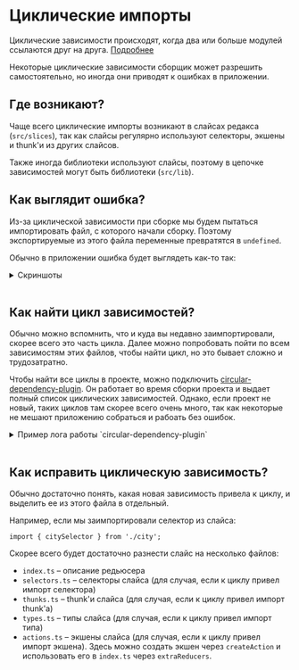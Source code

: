 # Циклические импорты

Циклические зависимости происходят, когда два или больше модулей ссылаются друг на друга. [Подробнее](https://spin.atomicobject.com/2018/06/25/circular-dependencies-javascript/ )

Некоторые циклические зависимости сборщик может разрешить самостоятельно, но иногда они приводят к ошибках в приложении.

## Где возникают?

Чаще всего циклические импорты возникают в слайсах редакса (`src/slices`), так как слайсы регулярно используют селекторы, экшены и thunk'и из других слайсов.

Также иногда библиотеки используют слайсы, поэтому в цепочке зависимостей могут быть библиотеки (`src/lib`).

## Как выглядит ошибка?

Из-за циклической зависимости при сборке мы будем пытаться импортировать файл, с которого начали сборку. Поэтому экспортируемые из этого файла переменные превратятся в `undefined`.

Обычно в приложении ошибка будет выглядеть как-то так:
<details>
  <summary>Скриншоты</summary>
  <img width="400px" src="https://jing.yandex-team.ru/files/kvas/photo_2020-10-28_20-44-06.jpg"> 
  <img width="400px" src="https://jing.yandex-team.ru/files/kvas/photo_2020-10-28_20-48-17.jpg">
</details>
<br>

## Как найти цикл зависимостей?

Обычно можно вспомнить, что и куда вы недавно заимпортировали, скорее всего это часть цикла. Далее можно попробовать пойти по всем зависимостям этих файлов, чтобы найти цикл, но это бывает сложно и трудозатратно.

Чтобы найти все циклы в проекте, можно подключить [circular-dependency-plugin](https://github.com/aackerman/circular-dependency-plugin). Он работает во время сборки проекта и выдает полный список циклических зависимостей. Однако, если проект не новый, таких циклов там скорее всего очень много, так как некоторые не мешают приложению собраться и рабоать без ошибок.

<details>
  <summary>Пример лога работы `circular-dependency-plugin`</summary>
```
@yandex-int/turboapp-checkout: Circular dependency detected:
@yandex-int/turboapp-checkout: ../../packages/tap-components/__internal__/src/helpers/index.js -> ../../packages/tap-components/__internal__/src/helpers/lockBodyScroll/lockBodyScroll.js -> ../../packages/tap-components/__internal__/src/helpers/index.js
@yandex-int/turboapp-checkout: Circular dependency detected:
@yandex-int/turboapp-checkout: ../../packages/tap-components/__internal__/src/helpers/lockBodyScroll/lockBodyScroll.js -> ../../packages/tap-components/__internal__/src/helpers/index.js -> ../../packages/tap-components/__internal__/src/helpers/lockBodyScroll/lockBodyScroll.js
@yandex-int/turboapp-checkout: Circular dependency detected:
@yandex-int/turboapp-checkout: ../../packages/tap-components/__internal__/src/hooks/index.js -> ../../packages/tap-components/__internal__/src/hooks/useBodyScrollEffect/useBodyScrollEffect.js -> ../../packages/tap-components/__internal__/src/hooks/index.js
@yandex-int/turboapp-checkout: Circular dependency detected:
@yandex-int/turboapp-checkout: ../../packages/tap-components/__internal__/src/hooks/useBodyScrollEffect/useBodyScrollEffect.js -> ../../packages/tap-components/__internal__/src/hooks/index.js -> ../../packages/tap-components/__internal__/src/hooks/useBodyScrollEffect/useBodyScrollEffect.js
@yandex-int/turboapp-checkout: Circular dependency detected:
@yandex-int/turboapp-checkout: ../../packages/tap-components/__internal__/src/hooks/useWindowSize/useWindowSize.js -> ../../packages/tap-components/__internal__/src/hooks/index.js -> ../../packages/tap-components/__internal__/src/hooks/useWindowSize/useWindowSize.js
@yandex-int/turboapp-checkout: Circular dependency detected:
@yandex-int/turboapp-checkout: src/lib/api/index.ts -> src/redux/index.ts -> src/redux/slices/auth/index.ts -> src/lib/metrika.ts -> src/redux/slices/merchant.ts -> src/lib/api/index.ts
@yandex-int/turboapp-checkout: Circular dependency detected:
@yandex-int/turboapp-checkout: src/lib/event-queue.ts -> src/redux/index.ts -> src/redux/slices/address.ts -> src/redux/shared-thunks/saveDeliveryAddresses.ts -> src/redux/slices/city.ts -> src/redux/helpers/event.ts -> src/lib/event-queue.ts
@yandex-int/turboapp-checkout: Circular dependency detected:
@yandex-int/turboapp-checkout: src/lib/geolocation.ts -> src/lib/rum.ts -> src/redux/index.ts -> src/redux/slices/address.ts -> src/redux/shared-thunks/getAddressByLocation.ts -> src/lib/geolocation.ts
@yandex-int/turboapp-checkout: Circular dependency detected:
@yandex-int/turboapp-checkout: src/lib/metrika.ts -> src/redux/index.ts -> src/redux/slices/auth/index.ts -> src/lib/metrika.ts
@yandex-int/turboapp-checkout: Circular dependency detected:
@yandex-int/turboapp-checkout: src/lib/rum.ts -> src/redux/index.ts -> src/redux/slices/auth/index.ts -> src/lib/rum.ts
@yandex-int/turboapp-checkout: Circular dependency detected:
@yandex-int/turboapp-checkout: src/redux/helpers/event.ts -> src/lib/event-queue.ts -> src/redux/index.ts -> src/redux/slices/address.ts -> src/redux/shared-thunks/saveDeliveryAddresses.ts -> src/redux/slices/city.ts -> src/redux/helpers/event.ts
@yandex-int/turboapp-checkout: Circular dependency detected:
@yandex-int/turboapp-checkout: src/redux/helpers/latest-order.ts -> src/redux/helpers/event.ts -> src/lib/event-queue.ts -> src/redux/index.ts -> src/redux/slices/address.ts -> src/redux/shared-thunks/saveDeliveryAddresses.ts -> src/redux/slices/city.ts -> src/redux/shared-thunks/index.ts -> src/redux/shared-thunks/pay/index.ts -> src/redux/helpers/latest-order.ts
@yandex-int/turboapp-checkout: Circular dependency detected:
@yandex-int/turboapp-checkout: src/redux/index.ts -> src/redux/slices/auth/index.ts -> src/lib/rum.ts -> src/redux/index.ts
@yandex-int/turboapp-checkout: Circular dependency detected:
@yandex-int/turboapp-checkout: src/redux/shared-selectors/empty-fields.ts -> src/redux/slices/address.ts -> src/redux/shared-thunks/getAddressByText.ts -> src/lib/rum.ts -> src/redux/index.ts -> src/redux/slices/address-suggest.ts -> src/redux/slices/city.ts -> src/redux/shared-thunks/index.ts -> src/redux/shared-thunks/pay/index.ts -> src/redux/shared-selectors/index.ts -> src/redux/shared-selectors/empty-fields.ts
@yandex-int/turboapp-checkout: Circular dependency detected:
@yandex-int/turboapp-checkout: src/redux/shared-selectors/index.ts -> src/redux/shared-selectors/empty-fields.ts -> src/redux/slices/address.ts -> src/redux/shared-thunks/getAddressByText.ts -> src/lib/rum.ts -> src/redux/index.ts -> src/redux/slices/address-suggest.ts -> src/redux/slices/city.ts -> src/redux/shared-thunks/index.ts -> src/redux/shared-thunks/pay/index.ts -> src/redux/shared-selectors/index.ts
@yandex-int/turboapp-checkout: Circular dependency detected:
@yandex-int/turboapp-checkout: src/redux/shared-thunks/getAddressByLocation.ts -> src/lib/rum.ts -> src/redux/index.ts -> src/redux/slices/address.ts -> src/redux/shared-thunks/getAddressByLocation.ts
@yandex-int/turboapp-checkout: Circular dependency detected:
@yandex-int/turboapp-checkout: src/redux/shared-thunks/getAddressByText.ts -> src/lib/rum.ts -> src/redux/index.ts -> src/redux/slices/address.ts -> src/redux/shared-thunks/getAddressByText.ts
@yandex-int/turboapp-checkout: Circular dependency detected:
@yandex-int/turboapp-checkout: src/redux/shared-thunks/index.ts -> src/redux/shared-thunks/pay/index.ts -> src/lib/rum.ts -> src/redux/index.ts -> src/redux/slices/address.ts -> src/redux/shared-thunks/saveDeliveryAddresses.ts -> src/redux/slices/city.ts -> src/redux/shared-thunks/index.ts
@yandex-int/turboapp-checkout: Circular dependency detected:
@yandex-int/turboapp-checkout: src/redux/shared-thunks/pay/index.ts -> src/lib/rum.ts -> src/redux/index.ts -> src/redux/slices/address.ts -> src/redux/shared-thunks/saveDeliveryAddresses.ts -> src/redux/slices/city.ts -> src/redux/shared-thunks/index.ts -> src/redux/shared-thunks/pay/index.ts
@yandex-int/turboapp-checkout: Circular dependency detected:
@yandex-int/turboapp-checkout: src/redux/shared-thunks/restoreCheckoutState.ts -> src/lib/rum.ts -> src/redux/index.ts -> src/redux/slices/address.ts -> src/redux/shared-thunks/saveDeliveryAddresses.ts -> src/redux/slices/city.ts -> src/redux/shared-thunks/index.ts -> src/redux/shared-thunks/pay/index.ts -> src/redux/slices/latest-order.ts -> src/redux/shared-thunks/restoreCheckoutState.ts
@yandex-int/turboapp-checkout: Circular dependency detected:
@yandex-int/turboapp-checkout: src/redux/shared-thunks/saveDeliveryAddresses.ts -> src/lib/rum.ts -> src/redux/index.ts -> src/redux/slices/address.ts -> src/redux/shared-thunks/saveDeliveryAddresses.ts
@yandex-int/turboapp-checkout: Circular dependency detected:
@yandex-int/turboapp-checkout: src/redux/shared-thunks/triggerEvent.ts -> src/lib/rum.ts -> src/redux/index.ts -> src/redux/slices/address.ts -> src/redux/shared-thunks/saveDeliveryAddresses.ts -> src/redux/slices/city.ts -> src/redux/helpers/event.ts -> src/lib/event-queue.ts -> src/redux/shared-thunks/triggerEvent.ts
@yandex-int/turboapp-checkout: Circular dependency detected:
@yandex-int/turboapp-checkout: src/redux/slices/address-suggest.ts -> src/lib/rum.ts -> src/redux/index.ts -> src/redux/slices/address-suggest.ts
@yandex-int/turboapp-checkout: Circular dependency detected:
@yandex-int/turboapp-checkout: src/redux/slices/address.ts -> src/redux/shared-thunks/getAddressByText.ts -> src/lib/rum.ts -> src/redux/index.ts -> src/redux/slices/address.ts
@yandex-int/turboapp-checkout: Circular dependency detected:
@yandex-int/turboapp-checkout: src/redux/slices/auth/index.ts -> src/lib/rum.ts -> src/redux/index.ts -> src/redux/slices/auth/index.ts
@yandex-int/turboapp-checkout: Circular dependency detected:
@yandex-int/turboapp-checkout: src/redux/slices/city-suggest.ts -> src/lib/rum.ts -> src/redux/index.ts -> src/redux/slices/city-suggest.ts
@yandex-int/turboapp-checkout: Circular dependency detected:
@yandex-int/turboapp-checkout: src/redux/slices/city.ts -> src/lib/metrika.ts -> src/redux/index.ts -> src/redux/slices/address.ts -> src/redux/shared-thunks/saveDeliveryAddresses.ts -> src/redux/slices/city.ts
@yandex-int/turboapp-checkout: Circular dependency detected:
@yandex-int/turboapp-checkout: src/redux/slices/common-addresses.ts -> src/lib/rum.ts -> src/redux/index.ts -> src/redux/slices/common-addresses.ts
@yandex-int/turboapp-checkout: Circular dependency detected:
@yandex-int/turboapp-checkout: src/redux/slices/contacts.ts -> src/lib/metrika.ts -> src/redux/index.ts -> src/redux/slices/auth/index.ts -> src/redux/slices/contacts.ts
@yandex-int/turboapp-checkout: Circular dependency detected:
@yandex-int/turboapp-checkout: src/redux/slices/delivery.ts -> src/redux/helpers/event.ts -> src/lib/event-queue.ts -> src/redux/index.ts -> src/redux/slices/address.ts -> src/redux/shared-thunks/saveDeliveryAddresses.ts -> src/redux/slices/city.ts -> src/redux/shared-thunks/index.ts -> src/redux/shared-thunks/pay/index.ts -> src/redux/slices/delivery.ts
@yandex-int/turboapp-checkout: Circular dependency detected:
@yandex-int/turboapp-checkout: src/redux/slices/general/index.ts -> src/redux/shared-thunks/restoreCheckoutState.ts -> src/lib/rum.ts -> src/redux/index.ts -> src/redux/slices/general/index.ts
@yandex-int/turboapp-checkout: Circular dependency detected:
@yandex-int/turboapp-checkout: src/redux/slices/geolocation.ts -> src/lib/geolocation.ts -> src/lib/rum.ts -> src/redux/index.ts -> src/redux/slices/address-suggest.ts -> src/redux/slices/geolocation.ts
@yandex-int/turboapp-checkout: Circular dependency detected:
@yandex-int/turboapp-checkout: src/redux/slices/latest-order.ts -> src/redux/shared-thunks/restoreCheckoutState.ts -> src/lib/rum.ts -> src/redux/index.ts -> src/redux/slices/address.ts -> src/redux/shared-thunks/saveDeliveryAddresses.ts -> src/redux/slices/city.ts -> src/redux/shared-thunks/index.ts -> src/redux/shared-thunks/pay/index.ts -> src/redux/slices/latest-order.ts
@yandex-int/turboapp-checkout: Circular dependency detected:
@yandex-int/turboapp-checkout: src/redux/slices/merchant.ts -> src/lib/api/index.ts -> src/redux/index.ts -> src/redux/slices/auth/index.ts -> src/lib/metrika.ts -> src/redux/slices/merchant.ts
@yandex-int/turboapp-checkout: Circular dependency detected:
@yandex-int/turboapp-checkout: src/redux/slices/payment-methods.ts -> src/lib/rum.ts -> src/redux/index.ts -> src/redux/slices/address.ts -> src/redux/shared-thunks/saveDeliveryAddresses.ts -> src/redux/slices/city.ts -> src/redux/helpers/event.ts -> src/redux/slices/payment-methods.ts
@yandex-int/turboapp-checkout: Circular dependency detected:
@yandex-int/turboapp-checkout: src/redux/slices/payment.ts -> src/redux/shared-thunks/pay/index.ts -> src/lib/rum.ts -> src/redux/index.ts -> src/redux/slices/payment.ts
@yandex-int/turboapp-checkout: Circular dependency detected:
@yandex-int/turboapp-checkout: src/redux/slices/profile-addresses/index.ts -> src/lib/metrika.ts -> src/redux/index.ts -> src/redux/slices/address.ts -> src/redux/shared-thunks/saveDeliveryAddresses.ts -> src/redux/slices/city.ts -> src/redux/slices/profile-addresses/index.ts
@yandex-int/turboapp-checkout: Circular dependency detected:
@yandex-int/turboapp-checkout: src/redux/slices/profile-addresses/thunks.ts -> src/lib/rum.ts -> src/redux/index.ts -> src/redux/slices/address.ts -> src/redux/shared-thunks/saveDeliveryAddresses.ts -> src/redux/slices/profile-addresses/thunks.ts
@yandex-int/turboapp-checkout: Circular dependency detected:
@yandex-int/turboapp-checkout: src/redux/slices/validation-errors/index.ts -> src/lib/metrika.ts -> src/redux/index.ts -> src/redux/slices/validation-errors/index.ts
```
</details>
<br>

## Как исправить циклическую зависимость?

Обычно достаточно понять, какая новая зависимость привела к циклу, и выделить ее из этого файла в отдельный.

Например, если мы заимпортировали селектор из слайса:
```
import { citySelector } from './city';
```
Скорее всего будет достаточно разнести слайс на несколько файлов:
- `index.ts` – описание редьюсера
- `selectors.ts` – селекторы слайса (для случая, если к циклу привел импорт селектора)
- `thunks.ts` – thunk'и слайса (для случая, если к циклу привел импорт thunk'а)
- `types.ts` – типы слайса (для случая, если к циклу привел импорт типа)
- `actions.ts` – экшены слайса (для случая, если к циклу привел импорт экшена). Здесь можно создать экшен через `createAction` и использовать его в `index.ts` через `extraReducers`.
